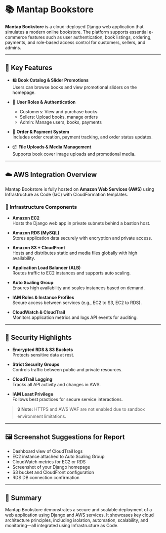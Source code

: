 # 📚 Mantap Bookstore

**Mantap Bookstore** is a cloud-deployed Django web application that simulates a modern online bookstore. The platform supports essential e-commerce features such as user authentication, book listings, ordering, payments, and role-based access control for customers, sellers, and admins.

---

## 🌟 Key Features

- 🛍️ **Book Catalog & Slider Promotions**  
  Users can browse books and view promotional sliders on the homepage.

- 👥 **User Roles & Authentication**  
  - Customers: View and purchase books  
  - Sellers: Upload books, manage orders  
  - Admin: Manage users, books, payments

- 🛒 **Order & Payment System**  
  Includes order creation, payment tracking, and order status updates.

- 📦 **File Uploads & Media Management**  
  Supports book cover image uploads and promotional media.

---

## ☁️ AWS Integration Overview

Mantap Bookstore is fully hosted on **Amazon Web Services (AWS)** using Infrastructure as Code (IaC) with CloudFormation templates.

### 🔧 Infrastructure Components

- **Amazon EC2**  
  Hosts the Django web app in private subnets behind a bastion host.

- **Amazon RDS (MySQL)**  
  Stores application data securely with encryption and private access.

- **Amazon S3 + CloudFront**  
  Hosts and distributes static and media files globally with high availability.

- **Application Load Balancer (ALB)**  
  Routes traffic to EC2 instances and supports auto scaling.

- **Auto Scaling Group**  
  Ensures high availability and scales instances based on demand.

- **IAM Roles & Instance Profiles**  
  Secure access between services (e.g., EC2 to S3, EC2 to RDS).

- **CloudWatch & CloudTrail**  
  Monitors application metrics and logs API events for auditing.

---

## 🔐 Security Highlights

- **Encrypted RDS & S3 Buckets**  
  Protects sensitive data at rest.

- **Strict Security Groups**  
  Controls traffic between public and private resources.

- **CloudTrail Logging**  
  Tracks all API activity and changes in AWS.

- **IAM Least Privilege**  
  Follows best practices for secure service interactions.

> 🔒 **Note:** HTTPS and AWS WAF are not enabled due to sandbox environment limitations.

---

## 🖼️ Screenshot Suggestions for Report

- Dashboard view of CloudTrail logs  
- EC2 instance attached to Auto Scaling Group  
- CloudWatch metrics for EC2 or RDS  
- Screenshot of your Django homepage  
- S3 bucket and CloudFront configuration  
- RDS DB connection confirmation

---

## 📌 Summary

Mantap Bookstore demonstrates a secure and scalable deployment of a web application using Django and AWS services. It showcases key cloud architecture principles, including isolation, automation, scalability, and monitoring—all integrated using Infrastructure as Code.

